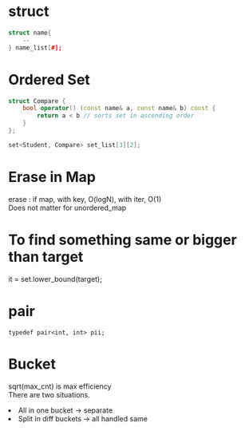 # struct
``` C++
struct name{
    --
} name_list[#];
```
# Ordered Set
``` C++
struct Compare {
	bool operator() (const name& a, const name& b) const {
		return a < b // sorts set in ascending order
	}
};

set<Student, Compare> set_list[3][2];
```

# Erase in Map
erase : if map, with key, O(logN), with iter, O(1)<br>
Does not matter for unordered_map

# To find something same or bigger than target
it = set.lower_bound(target);

# pair
```
typedef pair<int, int> pii;
```

# Bucket
sqrt(max_cnt) is max efficiency<br>
There are two situations.<br>
<li>
All in one bucket -> separate 
<li>
Split in diff buckets -> all handled same